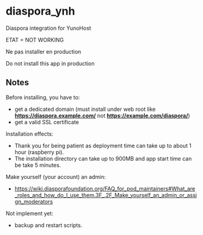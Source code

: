 diaspora_ynh
==========

Diaspora integration for YunoHost

ETAT = NOT WORKING

Ne pas installer en production 

Do not install this app in production

Notes
--------------

Before installing, you have to:

- get a dedicated domain (must install under web root like **https://diaspora.example.com/** not **https://example.com/diaspora/**)
- get a valid SSL certificate

Installation effects:

- Thank you for being patient as deployment time can take up to about 1 hour (raspberry pi).
- The installation directory can take up to 900MB and app start time can be take 5 minutes.

Make yourself (your account) an admin:
- https://wiki.diasporafoundation.org/FAQ_for_pod_maintainers#What_are_roles_and_how_do_I_use_them.3F_.2F_Make_yourself_an_admin_or_assign_moderators

Not implement yet:

- backup and restart scripts.
